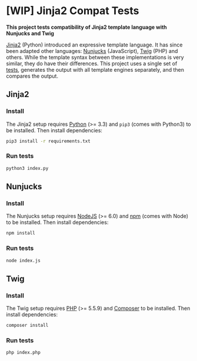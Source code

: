 # [WIP] Jinja2 Compat Tests

**This project tests compatibility of Jinja2 template language with Nunjucks and Twig**

[Jinja2](http://jinja.pocoo.org/) (Python) introduced an expressive template language. It has since been adapted other languages: [Nunjucks](https://mozilla.github.io/nunjucks/) (JavaScript), [Twig](http://twig.sensiolabs.org/) (PHP) and others. While the template syntax between these implementations is very similar, they do have their differences. This project uses a single set of [tests](tests/), generates the output with all template engines separately, and then compares the output.


## Jinja2

### Install

The Jinja2 setup requires [Python](https://www.python.org/) (>= 3.3) and `pip3` (comes with Python3) to be installed. Then install dependencies:

```bash
pip3 install -r requirements.txt
```

### Run tests

```bash
python3 index.py
```


## Nunjucks

### Install

The Nunjucks setup requires [NodeJS](https://nodejs.org/en/) (>= 6.0) and [npm](https://www.npmjs.com/) (comes with Node) to be installed. Then install dependencies:

```bash
npm install
```

### Run tests


```bash
node index.js
```


## Twig

### Install

The Twig setup requires [PHP](https://secure.php.net/) (>= 5.5.9) and [Composer](https://getcomposer.org/) to be installed. Then install dependencies:

```bash
composer install
```

### Run tests

```bash
php index.php
```

